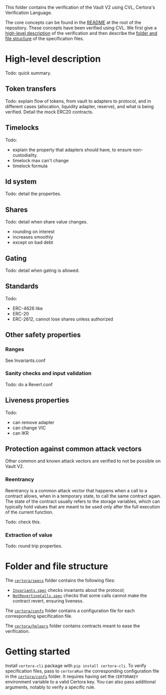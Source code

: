 This folder contains the verification of the Vault V2 using CVL, Certora's Verification Language.

The core concepts can be found in the [README](../README.md) at the root of the repository.
These concepts have been verified using CVL.
We first give a [high-level description](#high-level-description) of the verification and then describe the [folder and file structure](#folder-and-file-structure) of the specification files.

# High-level description

Todo: quick summary.

## Token transfers

Todo: explain flow of tokens, from vault to adapters to protocol, and in different cases (allocation, liquidity adapter, reserve), and what is being verified.
Detail the mock ERC20 contracts.

## Timelocks

Todo:

- explain the property that adapters should have, to ensure non-custodiality.
- timelock max can't change
- timelock formula

## Id system

Todo: detail the properties.

## Shares

Todo: detail when share value changes.

- rounding on interest
- increases smoothly
- except on bad debt

## Gating

Todo: detail when gating is allowed.

## Standards

Todo:

- ERC-4626 like
- ERC-20
- ERC-2612, cannot lose shares unless authorized

## Other safety properties

### Ranges

See Invariants.conf

### Sanity checks and input validation

Todo: do a Revert.conf

## Liveness properties

Todo:

- can remove adapter
- can change VIC
- can IKR

## Protection against common attack vectors

Other common and known attack vectors are verified to not be possible on Vault V2.

### Reentrancy

Reentrancy is a common attack vector that happens when a call to a contract allows, when in a temporary state, to call the same contract again.
The state of the contract usually refers to the storage variables, which can typically hold values that are meant to be used only after the full execution of the current function.

Todo: check this.

### Extraction of value

Todo: round trip properties.

# Folder and file structure

The [`certora/specs`](specs) folder contains the following files:

- [`Invariants.spec`](specs/Invariants.spec) checks invariants about the protocol;
- [`NotRevertingCalls.spec`](specs/NotRevertingCalls.spec) checks that some calls cannot make the contract revert, ensuring liveness.

The [`certora/confs`](confs) folder contains a configuration file for each corresponding specification file.

The [`certora/helpers`](helpers) folder contains contracts meant to ease the verification.

# Getting started

Install `certora-cli` package with `pip install certora-cli`.
To verify specification files, pass to `certoraRun` the corresponding configuration file in the [`certora/confs`](confs) folder.
It requires having set the `CERTORAKEY` environment variable to a valid Certora key.
You can also pass additional arguments, notably to verify a specific rule.
